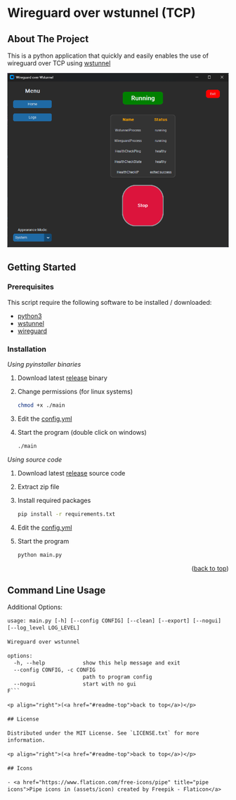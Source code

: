 # Wireguard over wstunnel (TCP)

## About The Project

This is a python application that quickly and easily enables the use of wireguard over TCP using [wstunnel](https://github.com/erebe/wstunnel)

![alt text](images/screenshot.png)

## Getting Started

### Prerequisites

This script require the following software to be installed / downloaded:

- [python3](https://www.python.org/downloads/)
- [wstunnel](https://github.com/erebe/wstunnel/releases)
- [wireguard](https://www.wireguard.com/install/)

### Installation

 _Using pyinstaller binaries_

1. Download latest [release](https://github.com/klementng/wireguard-over-wstunnel/releases/) binary
2. Change permissions (for linux systems)

    ```sh
    chmod +x ./main 
    ```

3. Edit the [config.yml](./config.yml)
4. Start the program (double click on windows)

    ```sh
    ./main 
    ```

_Using source code_

1. Download latest [release](https://github.com/klementng/wireguard-over-wstunnel/releases/) source code
2. Extract zip file
3. Install required packages

   ```sh
   pip install -r requirements.txt 
   ```

4. Edit the [config.yml](./config.yml)
5. Start the program

   ```sh
   python main.py
   ```

<p align="right">(<a href="#readme-top">back to top</a>)</p>

## Command Line Usage

Additional Options:

```text
usage: main.py [-h] [--config CONFIG] [--clean] [--export] [--nogui] [--log_level LOG_LEVEL]

Wireguard over wstunnel

options:
  -h, --help            show this help message and exit
  --config CONFIG, -c CONFIG
                        path to program config
  --nogui               start with no gui
F```

<p align="right">(<a href="#readme-top">back to top</a>)</p>

## License

Distributed under the MIT License. See `LICENSE.txt` for more information.

<p align="right">(<a href="#readme-top">back to top</a>)</p>

## Icons

- <a href="https://www.flaticon.com/free-icons/pipe" title="pipe icons">Pipe icons in (assets/icon) created by Freepik - Flaticon</a>
